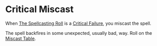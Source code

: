 # Critical Miscast

When [The Spellcasting Roll](../../Magic/Spellcasting/Spellcasting.md#The%20Spellcasting%20Roll) is a [Critical Failure](Critical%20Failure.md), you miscast the spell.

The spell backfires in some unexpected, usually bad, way. Roll on the [Miscast Table](../../Magic/Spells/Miscast%20Tables/Miscast%20Table.md).
